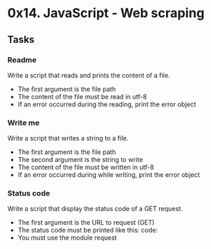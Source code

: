 # 0x14. JavaScript - Web scraping

## Tasks

###  Readme
Write a script that reads and prints the content of a file.
- The first argument is the file path
- The content of the file must be read in utf-8
- If an error occurred during the reading, print the error object

### Write me
Write a script that writes a string to a file.
- The first argument is the file path
- The second argument is the string to write
- The content of the file must be written in utf-8
- If an error occurred during while writing, print the error object

### Status code
Write a script that display the status code of a GET request.
- The first argument is the URL to request (GET)
- The status code must be printed like this: code: <status code>
- You must use the module request
